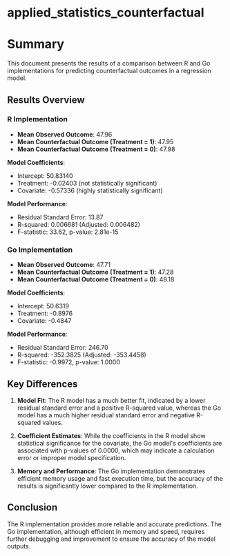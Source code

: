 # applied_statistics_counterfactual

# Summary

This document presents the results of a comparison between R and Go implementations for predicting counterfactual outcomes in a regression model.

## Results Overview

### R Implementation
- **Mean Observed Outcome**: 47.96
- **Mean Counterfactual Outcome (Treatment = 1)**: 47.95
- **Mean Counterfactual Outcome (Treatment = 0)**: 47.98

**Model Coefficients**:
- Intercept: 50.83140
- Treatment: -0.02403 (not statistically significant)
- Covariate: -0.57336 (highly statistically significant)

**Model Performance**:
- Residual Standard Error: 13.87
- R-squared: 0.006681 (Adjusted: 0.006482)
- F-statistic: 33.62, p-value: 2.81e-15

### Go Implementation
- **Mean Observed Outcome**: 47.71
- **Mean Counterfactual Outcome (Treatment = 1)**: 47.28
- **Mean Counterfactual Outcome (Treatment = 0)**: 48.18

**Model Coefficients**:
- Intercept: 50.6319
- Treatment: -0.8976
- Covariate: -0.4847

**Model Performance**:
- Residual Standard Error: 246.70
- R-squared: -352.3825 (Adjusted: -353.4458)
- F-statistic: -0.9972, p-value: 1.0000

## Key Differences

1. **Model Fit**: The R model has a much better fit, indicated by a lower residual standard error and a positive R-squared value, whereas the Go model has a much higher residual standard error and negative R-squared values.

2. **Coefficient Estimates**: While the coefficients in the R model show statistical significance for the covariate, the Go model's coefficients are associated with p-values of 0.0000, which may indicate a calculation error or improper model specification.

3. **Memory and Performance**: The Go implementation demonstrates efficient memory usage and fast execution time, but the accuracy of the results is significantly lower compared to the R implementation.

## Conclusion

The R implementation provides more reliable and accurate predictions. The Go implementation, although efficient in memory and speed, requires further debugging and improvement to ensure the accuracy of the model outputs.
